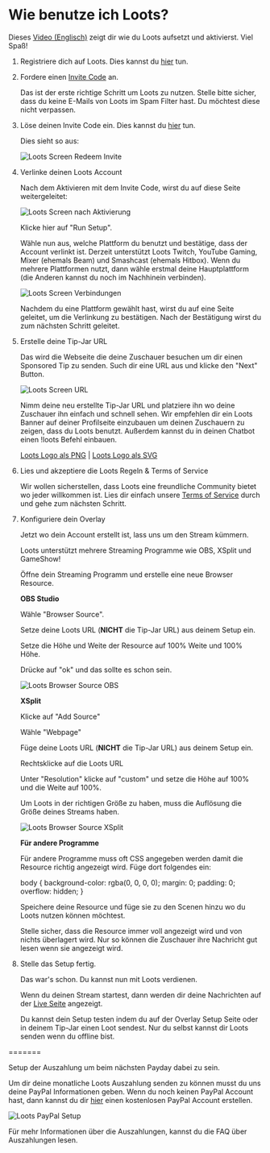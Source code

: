 # Wie benutze ich Loots?

Dieses [Video (Englisch)](https://vimeo.com/276879130/a1c3c66363) zeigt dir wie du Loots aufsetzt und aktivierst. Viel Spaß! 

1. Registriere dich auf Loots. Dies kannst du [hier](https://loots.com/signup) tun.

2. Fordere einen [Invite Code](https://loots.com/en/auth/waiting) an. 
   
   Das ist der erste richtige Schritt um Loots zu nutzen. Stelle bitte sicher, dass du keine E-Mails von Loots im Spam Filter hast. Du möchtest diese nicht verpassen.

3. Löse deinen Invite Code ein. Dies kannst du [hier](https://loots.com/en/auth/waiting/redeem) tun.
   
   Dies sieht so aus:
   
   ![Loots Screen Redeem Invite](https://images.loots.com/contents/help.setup.redeem-invite-code.jpg "Loots Screen Reedem Invite")

4. Verlinke deinen Loots Account
   
   Nach dem Aktivieren mit dem Invite Code, wirst du auf diese Seite weitergeleitet:
   
   ![Loots Screen nach Aktivierung](https://images.loots.com/contents/help.setup.how-does-it-work.v2.jpg "Loots Screen nach Aktivierung")
   
   Klicke hier auf "Run Setup".
   
   Wähle nun aus, welche Plattform du benutzt und bestätige, dass der Account verlinkt ist. Derzeit unterstützt Loots
   Twitch, YouTube Gaming, Mixer (ehemals Beam) und Smashcast (ehemals Hitbox). Wenn du mehrere Plattformen nutzt, dann wähle
   erstmal deine Hauptplattform (die Anderen kannst du noch im Nachhinein verbinden).
   
   ![Loots Screen Verbindungen](https://images.loots.com/contents/help.setup.network.jpg "Loots Screen Verbindungen")
   
   Nachdem du eine Plattform gewählt hast, wirst du auf eine Seite geleitet, um die Verlinkung zu bestätigen. Nach der Bestätigung
   wirst du zum nächsten Schritt geleitet.
   
5. Erstelle deine Tip-Jar URL

   Das wird die Webseite die deine Zuschauer besuchen um dir einen Sponsored Tip zu senden. Such dir eine URL aus und klicke den "Next" Button.
   
   ![Loots Screen URL](https://images.loots.com/contents/help.setup.pick-tip-jar.jpg "Loots Screen URL")
   
   Nimm deine neu erstellte Tip-Jar URL und platziere ihn wo deine Zuschauer ihn einfach und schnell sehen. Wir empfehlen dir
   ein Loots Banner auf deiner Profilseite einzubauen um deinen Zuschauern zu zeigen, dass du Loots benutzt. Außerdem kannst du
   in deinen Chatbot einen !loots Befehl einbauen.
   
   [Loots Logo als PNG](https://loots.com/img/logos/loots.png) | [Loots Logo als SVG](https://loots.com/img/logos/loots.svg)
   
6. Lies und akzeptiere die Loots Regeln & Terms of Service
   
   Wir wollen sicherstellen, dass Loots eine freundliche Community bietet wo jeder willkommen ist. Lies dir einfach unsere
   [Terms of Service](https://loots.com/en/account/terms) durch und gehe zum nächsten Schritt.
   
7. Konfiguriere dein Overlay

   Jetzt wo dein Account erstellt ist, lass uns um den Stream kümmern.
   
   Loots unterstützt mehrere Streaming Programme wie OBS, XSplit und GameShow!
   
   Öffne dein Streaming Programm und erstelle eine neue Browser Resource.
   
   **OBS Studio**
   
   Wähle "Browser Source".
   
   Setze deine Loots URL (**NICHT** die Tip-Jar URL) aus deinem Setup ein.
   
   Setze die Höhe und Weite der Resource auf 100% Weite und 100% Höhe.
   
   Drücke auf "ok" und das sollte es schon sein.
   
   ![Loots Browser Source OBS](https://images.loots.com/contents/help.setup.obs-studio-input.jpg "Loots Browser Source OBS")
   
   **XSplit**
   
   Klicke auf "Add Source"
   
   Wähle "Webpage"
   
   Füge deine Loots URL (**NICHT** die Tip-Jar URL) aus deinem Setup ein.
   
   Rechtsklicke auf die Loots URL
   
   Unter "Resolution" klicke auf "custom" und setze die Höhe auf 100% und die Weite auf 100%.
   
   Um Loots in der richtigen Größe zu haben, muss die Auflösung die Größe deines Streams haben.
   
   ![Loots Browser Source XSplit](https://images.loots.com/contents/help.setup.xsplit-resolution.png "Loots Browser Source XSplit")
   
   **Für andere Programme**
   
   Für andere Programme muss oft CSS angegeben werden damit die Resource richtig angezeigt wird. Füge dort folgendes ein:
   
   body { background-color: rgba(0, 0, 0, 0); margin: 0; padding: 0; overflow: hidden; }
   
   Speichere deine Resource und füge sie zu den Scenen hinzu wo du Loots nutzen können möchtest.
   
   Stelle sicher, dass die Resource immer voll angezeigt wird und von nichts überlagert wird. Nur so können die Zuschauer 
   ihre Nachricht gut lesen wenn sie angezeigt wird.
   
8. Stelle das Setup fertig.

   Das war's schon. Du kannst nun mit Loots verdienen.
   
   Wenn du deinen Stream startest, dann werden dir deine Nachrichten auf der [Live Seite](https://loots.com/en/account/live) angezeigt.
   
   Du kannst dein Setup testen indem du auf der Overlay Setup Seite oder in deinem Tip-Jar einen Loot sendest.
   Nur du selbst kannst dir Loots senden wenn du offline bist.
   
=======
   
Setup der Auszahlung um beim nächsten Payday dabei zu sein.
   
Um dir deine monatliche Loots Auszahlung senden zu können musst du uns deine PayPal Informationen geben. Wenn du noch keinen
PayPal Account hast, dann kannst du dir [hier](https://paypal.com) einen kostenlosen PayPal Account erstellen.

![Loots PayPal Setup](https://images.loots.com/contents/help.setup.payout-details.jpg "Loots PayPal Setup")

Für mehr Informationen über die Auszahlungen, kannst du die FAQ über Auszahlungen lesen. 
